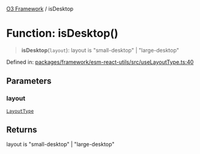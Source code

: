 [O3 Framework](../API.md) / isDesktop

# Function: isDesktop()

> **isDesktop**(`layout`): layout is "small-desktop" \| "large-desktop"

Defined in: [packages/framework/esm-react-utils/src/useLayoutType.ts:40](https://github.com/openmrs/openmrs-esm-core/blob/main/packages/framework/esm-react-utils/src/useLayoutType.ts#L40)

## Parameters

### layout

[`LayoutType`](../type-aliases/LayoutType.md)

## Returns

layout is "small-desktop" \| "large-desktop"
